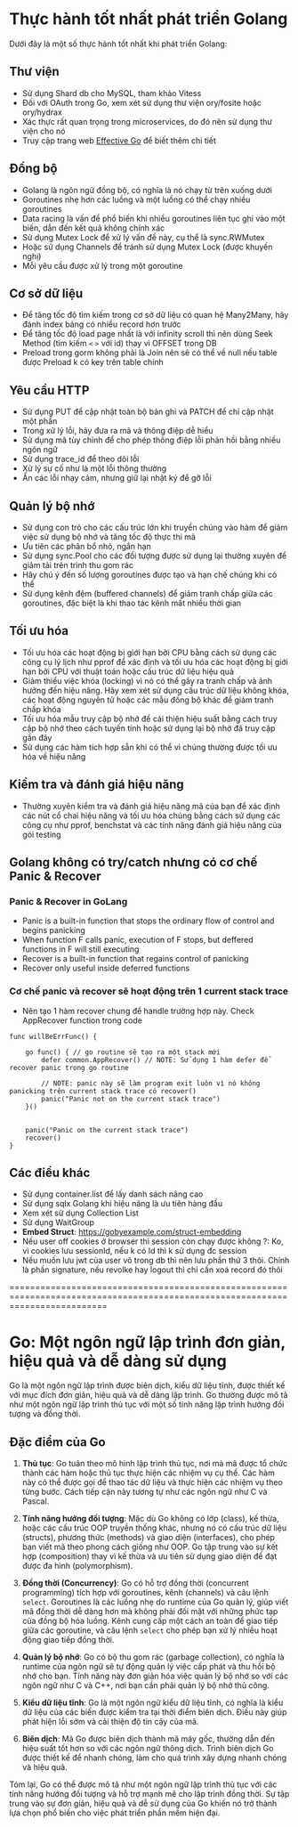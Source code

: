 # Thực hành tốt nhất phát triển Golang

Dưới đây là một số thực hành tốt nhất khi phát triển Golang:

## Thư viện

- Sử dụng Shard db cho MySQL, tham khảo Vitess
- Đối với OAuth trong Go, xem xét sử dụng thư viện ory/fosite hoặc ory/hydrax
- Xác thực rất quan trọng trong microservices, do đó nên sử dụng thư viện cho nó
- Truy cập trang web [Effective Go](https://golang.org/doc/effective_go) để biết thêm chi tiết

## Đồng bộ

- Golang là ngôn ngữ đồng bộ, có nghĩa là nó chạy từ trên xuống dưới
- Goroutines nhẹ hơn các luồng và một luồng có thể chạy nhiều goroutines
- Data racing là vấn đề phổ biến khi nhiều goroutines liên tục ghi vào một biến, dẫn đến kết quả không chính xác
- Sử dụng Mutex Lock để xử lý vấn đề này, cụ thể là sync.RWMutex
- Hoặc sử dụng Channels để tránh sử dụng Mutex Lock (được khuyến nghị)
- Mỗi yêu cầu được xử lý trong một goroutine

## Cơ sở dữ liệu

- Để tăng tốc độ tìm kiếm trong cơ sở dữ liệu có quan hệ Many2Many, hãy đánh index bảng có nhiều record hơn trước
- Để tăng tốc độ load page nhất là với infinity scroll thì nên dùng Seek Method (tìm kiếm `<` `>` với id) thay vì OFFSET trong DB
- Preload trong gorm không phải là Join nên sẽ có thể về null nếu table được Preload k có key trên table chính

## Yêu cầu HTTP

- Sử dụng PUT để cập nhật toàn bộ bản ghi và PATCH để chỉ cập nhật một phần
- Trong xử lý lỗi, hãy đưa ra mã và thông điệp dễ hiểu
- Sử dụng mã tùy chỉnh để cho phép thông điệp lỗi phản hồi bằng nhiều ngôn ngữ
- Sử dụng trace_id để theo dõi lỗi
- Xử lý sự cố như là một lỗi thông thường
- Ẩn các lỗi nhạy cảm, nhưng giữ lại nhật ký để gỡ lỗi

## Quản lý bộ nhớ

- Sử dụng con trỏ cho các cấu trúc lớn khi truyền chúng vào hàm để giảm việc sử dụng bộ nhớ và tăng tốc độ thực thi mã
- Ưu tiên các phân bổ nhỏ, ngắn hạn
- Sử dụng sync.Pool cho các đối tượng được sử dụng lại thường xuyên để giảm tải trên trình thu gom rác
- Hãy chú ý đến số lượng goroutines được tạo và hạn chế chúng khi có thể
- Sử dụng kênh đệm (buffered channels) để giảm tranh chấp giữa các goroutines, đặc biệt là khi thao tác kênh mất nhiều thời gian

## Tối ưu hóa

- Tối ưu hóa các hoạt động bị giới hạn bởi CPU bằng cách sử dụng các công cụ lý lịch như pprof để xác định và tối ưu hóa các hoạt động bị giới hạn bởi CPU với thuật toán hoặc cấu trúc dữ liệu hiệu quả
- Giảm thiểu việc khóa (locking) vì nó có thể gây ra tranh chấp và ảnh hưởng đến hiệu năng. Hãy xem xét sử dụng cấu trúc dữ liệu không khóa, các hoạt động nguyên tử hoặc các mẫu đồng bộ khác để giảm tranh chấp khóa
- Tối ưu hóa mẫu truy cập bộ nhớ để cải thiện hiệu suất bằng cách truy cập bộ nhớ theo cách tuyến tính hoặc sử dụng lại bộ nhớ đã truy cập gần đây
- Sử dụng các hàm tích hợp sẵn khi có thể vì chúng thường được tối ưu hóa về hiệu năng

## Kiểm tra và đánh giá hiệu năng

- Thường xuyên kiểm tra và đánh giá hiệu năng mã của bạn để xác định các nút cổ chai hiệu năng và tối ưu hóa chúng bằng cách sử dụng các công cụ như pprof, benchstat và các tính năng đánh giá hiệu năng của gói testing

## Golang không có try/catch nhưng có cơ chế Panic & Recover

### Panic & Recover in GoLang

- Panic is a built-in function that stops the ordinary flow of control and begins panicking
- When function F calls panic, execution of F stops, but deffered functions in F will still executing
- Recover is a built-in function that regains control of panicking
- Recover only useful inside deferred functions

### Cơ chế panic và recover sẽ hoạt động trên 1 current stack trace

- Nên tạo 1 hàm recover chung để handle trường hợp này. Check AppRecover function trong code

```
func willBeErrFunc() {

    go func() { // go routine sẽ tạo ra một stack mới
        defer common.AppRecover() // NOTE: Sử dụng 1 hàm defer để recover panic trong go routine

        // NOTE: panic này sẽ làm program exit luôn vì nó không panicking trên current stack trace có recover()
        panic("Panic not on the current stack trace")
    }()


    panic("Panic on the current stack trace")
    recover()
}

```

## Các điều khác

- Sử dụng container.list để lấy danh sách nâng cao
- Sử dụng sqlx Golang khi hiệu năng là ưu tiên hàng đầu
- Xem xét sử dụng Collection List
- Sử dụng WaitGroup
- **Embed Struct**: https://gobyexample.com/struct-embedding
- Nếu user off cookies ở browser thì session còn chạy được không ?: Ko, vì cookies lưu sessionId, nếu k có Id thì k sử dụng đc session
- Nếu muốn lưu jwt của user vô trong db thì nên lưu phần thứ 3 thôi. Chính là phần signature, nếu revolke hay logout thì chỉ cần xoá record đó thôi

===============================================================================================================================

# Go: Một ngôn ngữ lập trình đơn giản, hiệu quả và dễ dàng sử dụng

Go là một ngôn ngữ lập trình được biên dịch, kiểu dữ liệu tĩnh, được thiết kế với mục đích đơn giản, hiệu quả và dễ dàng lập trình. Go thường được mô tả như một ngôn ngữ lập trình thủ tục với một số tính năng lập trình hướng đối tượng và đồng thời.

## Đặc điểm của Go

1. **Thủ tục**: Go tuân theo mô hình lập trình thủ tục, nơi mà mã được tổ chức thành các hàm hoặc thủ tục thực hiện các nhiệm vụ cụ thể. Các hàm này có thể được gọi để thao tác dữ liệu và thực hiện các nhiệm vụ theo từng bước. Cách tiếp cận này tương tự như các ngôn ngữ như C và Pascal.

2. **Tính năng hướng đối tượng**: Mặc dù Go không có lớp (class), kế thừa, hoặc các cấu trúc OOP truyền thống khác, nhưng nó có cấu trúc dữ liệu (structs), phương thức (methods) và giao diện (interfaces), cho phép bạn viết mã theo phong cách giống như OOP. Go tập trung vào sự kết hợp (composition) thay vì kế thừa và ưu tiên sử dụng giao diện để đạt được đa hình (polymorphism).

3. **Đồng thời (Concurrency)**: Go có hỗ trợ đồng thời (concurrent programming) tích hợp với goroutines, kênh (channels) và câu lệnh `select`. Goroutines là các luồng nhẹ do runtime của Go quản lý, giúp viết mã đồng thời dễ dàng hơn mà không phải đối mặt với những phức tạp của đồng bộ hóa luồng. Kênh cung cấp một cách an toàn để giao tiếp giữa các goroutine, và câu lệnh `select` cho phép bạn xử lý nhiều hoạt động giao tiếp đồng thời.

4. **Quản lý bộ nhớ**: Go có bộ thu gom rác (garbage collection), có nghĩa là runtime của ngôn ngữ sẽ tự động quản lý việc cấp phát và thu hồi bộ nhớ cho bạn. Tính năng này đơn giản hóa việc quản lý bộ nhớ so với các ngôn ngữ như C và C++, nơi bạn cần phải quản lý bộ nhớ thủ công.

5. **Kiểu dữ liệu tĩnh**: Go là một ngôn ngữ kiểu dữ liệu tĩnh, có nghĩa là kiểu dữ liệu của các biến được kiểm tra tại thời điểm biên dịch. Điều này giúp phát hiện lỗi sớm và cải thiện độ tin cậy của mã.

6. **Biên dịch**: Mã Go được biên dịch thành mã máy gốc, thường dẫn đến hiệu suất tốt hơn so với các ngôn ngữ thông dịch. Trình biên dịch Go được thiết kế để nhanh chóng, làm cho quá trình xây dựng nhanh chóng và hiệu quả.

Tóm lại, Go có thể được mô tả như một ngôn ngữ lập trình thủ tục với các tính năng hướng đối tượng và hỗ trợ mạnh mẽ cho lập trình đồng thời. Sự tập trung vào sự đơn giản, hiệu quả và dễ sử dụng của Go khiến nó trở thành lựa chọn phổ biến cho việc phát triển phần mềm hiện đại.

